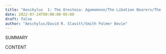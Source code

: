 ```yaml
---
title: "Aeschylus  1: The Oresteia: Agamemnon/The Libation Bearers/The Eumenides"
date: 2022-07-24T00:00:00-05:00
draft: false
author: "Aeschylus/David R. Slavitt/Smith Palmer Bovie"
---
```


SUMMARY

<!--more-->

CONTENT